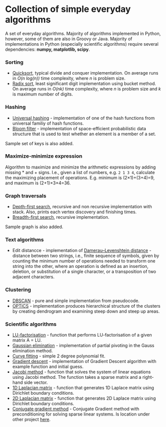 # Collection of simple everyday algorithms
A set of everyday algorithms. Majority of algorithms implemented in Python, however, some of them are also in Groovy or Java. Majority of implementations in Python (especially scientific algorithms) require several dependencies: __numpy, matplotlib, scipy__.

### Sorting
- [Quicksort](https://en.wikipedia.org/wiki/Quicksort), typical divide and conquer implementation. On average runs in *O(n log(n))* time complexity, where *n* is problem size.
- [Radix sort](https://en.wikipedia.org/wiki/Radix_sort), least significant digit implementation using bucket method. On average runs in *O(nk)* time complexity, where *n* is problem size and *k* is maximum number of digits.

### Hashing
- [Universal hashing](https://en.wikipedia.org/wiki/Universal_hashing) - implementation of one of the hash functions from universal	familiy of hash functions.
- [Bloom filter](https://en.wikipedia.org/wiki/Bloom_filter) - implementation of space-efficient probabilistic data structure that is used to test whether an element is a member of a set.

Sample set of keys is also added.

### Maximize-minimize expression
Algorithm to maximize and minimize the arithmetic expressions by adding missing * and + signs. I.e., given a list of numbers, e.g. `2 1 3 4`, calculate the maximizing placement of operations. E.g. minimum is (2&#215;1)+(3+4)=9, and maximum is (2+1)&#215;3&#215;4=36.

### Graph traversals
- [Depth-first search](https://en.wikipedia.org/wiki/Depth-first_search), recursive and non recursive implementation with stack. Also, prints each vertex discovery and finishing times.
- [Breadth-first search](https://en.wikipedia.org/wiki/Breadth-first_search), recursive implementation.

Sample graph is also added.

### Text algorithms
- Edit distancce - implementation of [Damerau–Levenshtein distance](https://en.wikipedia.org/wiki/Damerau%E2%80%93Levenshtein_distance) - distance between two strings, i.e., finite sequence of symbols, given by counting the minimum number of operations needed to transform one string into the other, where an operation is defined as an insertion, deletion, or substitution of a single character, or a transposition of two adjacent characters.

### Clustering
- [DBSCAN](https://en.wikipedia.org/wiki/DBSCAN) - pure and simple implementation from pseudocode.
- [OPTICS](https://en.wikipedia.org/wiki/OPTICS_algorithm) - implementation produces hierarchical structure of the clusters by creating dendrogram and examining steep down and steep up areas.

### Scientific algorithms
- [LU-factorisation](https://en.wikipedia.org/wiki/LU_decomposition) - function that performs LU-factorisation of a given matrix A = LU.
- [Gaussian elimination](https://en.wikipedia.org/wiki/Gaussian_elimination) - implementation of partial pivoting in the Gauss elimination method.
- [Curve fitting](https://en.wikipedia.org/wiki/Curve_fitting) - simple 2 degree polynomial fit.
- [Gradient descent](https://en.wikipedia.org/wiki/Gradient_descent) - implementation of Gradient Descent algorithm with example function and initial guess.
- [Jacobi method](https://en.wikipedia.org/wiki/Jacobi_method) - function that solves the system of linear equations using Jacobi method. The function takes a sparse matrix and a right-hand side vector.
- [1D Laplacian matrix](https://en.wikipedia.org/wiki/Laplacian_matrix) - function that generates 1D Laplace matrix using Dirichlet boundary conditions.
- [2D Laplacian matrix](https://en.wikipedia.org/wiki/Laplacian_matrix) - function that generates 2D Laplace matrix using Dirichlet boundary conditions.
- [Conjugate gradient method](https://en.wikipedia.org/wiki/Conjugate_gradient_method) - Conjugate Gradient method with preconditioning for solving sparse linear systems. Is location under other project [here](https://github.com/timasjov/2d-wave-equation/blob/master/cg.py).


